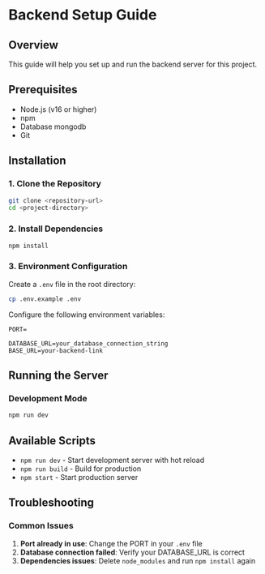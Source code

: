 # Backend Setup Guide

## Overview

This guide will help you set up and run the backend server for this project.

## Prerequisites

- Node.js (v16 or higher)
- npm 
- Database mongodb
- Git

## Installation

### 1. Clone the Repository

```bash
git clone <repository-url>
cd <project-directory>
```

### 2. Install Dependencies

```bash
npm install

```

### 3. Environment Configuration

Create a `.env` file in the root directory:

```bash
cp .env.example .env
```

Configure the following environment variables:

```env
PORT=

DATABASE_URL=your_database_connection_string
BASE_URL=your-backend-link
```


## Running the Server

### Development Mode

```bash
npm run dev
```




## Available Scripts

- `npm run dev` - Start development server with hot reload
- `npm run build` - Build for production
- `npm start` - Start production server




## Troubleshooting

### Common Issues

1. **Port already in use**: Change the PORT in your `.env` file
2. **Database connection failed**: Verify your DATABASE_URL is correct
3. **Dependencies issues**: Delete `node_modules` and run `npm install` again

